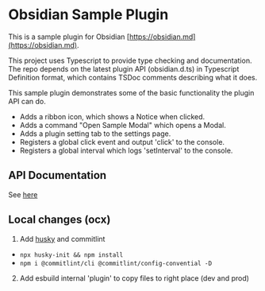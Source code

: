 # Obsidian Sample Plugin

This is a sample plugin for Obsidian [https://obsidian.md](https://obsidian.md).

This project uses Typescript to provide type checking and documentation.
The repo depends on the latest plugin API (obsidian.d.ts) in Typescript Definition format, which contains TSDoc comments describing what it does.

This sample plugin demonstrates some of the basic functionality the plugin API can do.

- Adds a ribbon icon, which shows a Notice when clicked.
- Adds a command "Open Sample Modal" which opens a Modal.
- Adds a plugin setting tab to the settings page.
- Registers a global click event and output 'click' to the console.
- Registers a global interval which logs 'setInterval' to the console.

## API Documentation

See [here](https://github.com/obsidianmd/obsidian-api)

## Local changes (ocx)

1. Add [husky](https://typicode.github.io/husky/getting-started.html) and commitlint

- `npx husky-init && npm install`
- `npm i @commitlint/cli @commitlint/config-convential -D`

2. Add esbuild internal 'plugin' to copy files to right place (dev and prod)


